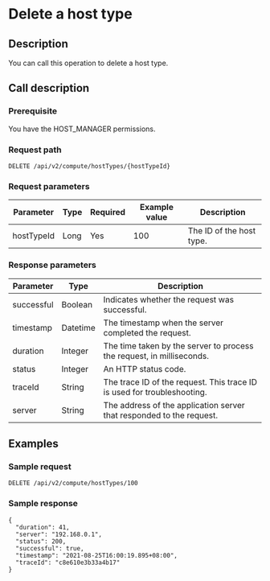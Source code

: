 Delete a host type 
=======================================



Description 
--------------------------------

You can call this operation to delete a host type.

Call description 
-------------------------------------

### Prerequisite 

You have the HOST_MANAGER permissions.

### Request path 

`DELETE /api/v2/compute/hostTypes/{hostTypeId}`

### Request parameters 



| Parameter  | Type | Required | Example value |       Description        |
|------------|------|----------|---------------|--------------------------|
| hostTypeId | Long | Yes      | 100           | The ID of the host type. |



### Response parameters 



| Parameter  |   Type   |                               Description                               |
|------------|----------|-------------------------------------------------------------------------|
| successful | Boolean  | Indicates whether the request was successful.                           |
| timestamp  | Datetime | The timestamp when the server completed the request.                    |
| duration   | Integer  | The time taken by the server to process the request, in milliseconds.   |
| status     | Integer  | An HTTP status code.                                                    |
| traceId    | String   | The trace ID of the request. This trace ID is used for troubleshooting. |
| server     | String   | The address of the application server that responded to the request.    |



Examples 
-----------------------------

### Sample request 

`DELETE /api/v2/compute/hostTypes/100`

### Sample response 

```unknow
{
  "duration": 41,
  "server": "192.168.0.1",
  "status": 200,
  "successful": true,
  "timestamp": "2021-08-25T16:00:19.895+08:00",
  "traceId": "c8e610e3b33a4b17"
}
```


